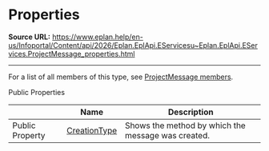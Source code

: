# Properties

**Source URL:** https://www.eplan.help/en-us/Infoportal/Content/api/2026/Eplan.EplApi.EServicesu~Eplan.EplApi.EServices.ProjectMessage_properties.html

---

For a list of all members of this type, see [ProjectMessage members](Eplan.EplApi.EServicesu~Eplan.EplApi.EServices.ProjectMessage_members.html).

Public Properties

|  | Name | Description |
| --- | --- | --- |
| Public Property | [CreationType](Eplan.EplApi.EServicesu~Eplan.EplApi.EServices.ProjectMessage~CreationType.html) | Shows the method by which the message was created. |


